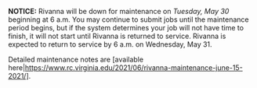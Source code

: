 
**NOTICE:** Rivanna will be down for maintenance on *Tuesday, May 30* beginning at 6 a.m. You may continue to submit jobs until the maintenance period begins, but if the system determines your job will not have time to finish, it will not start until Rivanna is returned to service. Rivanna is expected to return to service by 6 a.m. on Wednesday, May 31. 

Detailed maintenance notes are [available here|https://www.rc.virginia.edu/2021/06/rivanna-maintenance-june-15-2021/].
